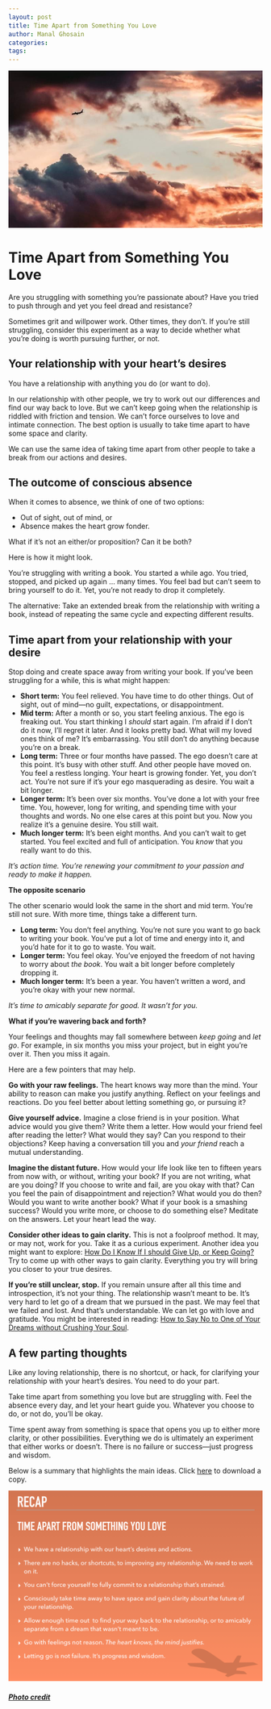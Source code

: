 ```yaml
---
layout: post
title: Time Apart from Something You Love
author: Manal Ghosain
categories:
tags:
---
```


![Time apart](/images/apart.jpg)

# Time Apart from Something You Love

Are you struggling with something you’re passionate about? Have you tried to push through and yet you feel dread and resistance?

Sometimes grit and willpower work. Other times, they don’t.  If you’re still struggling, consider this experiment as a way to decide whether what you’re doing is worth pursuing further, or not.

## Your relationship with your heart’s desires

You have a relationship with anything you do (or want to do). 

In our relationship with other people, we try to work out our differences and find our way back to love. But we can’t keep going when the relationship is riddled with friction and tension. We can’t force ourselves to love and intimate connection. The best option is usually to take time apart to have some space and clarity.

We can use the same idea of taking time apart from other people to take a break from our actions and desires.

## The outcome of conscious absence

When it comes to absence, we think of one of two options:

- Out of sight, out of mind, or
- Absence makes the heart grow fonder.

What if it’s not an either/or proposition? Can it be both?

Here is how it might look.

You’re struggling with writing a book. You started a while ago. You tried, stopped, and picked up again … many times. You feel bad but can’t seem to bring yourself to do it. Yet, you’re not ready to drop it completely.

The alternative: Take an extended break from the relationship with writing a book, instead of repeating the same cycle and expecting different results.

## Time apart from your relationship with your desire

Stop doing and create space away from writing your book. If you’ve been struggling for a while, this is what might happen:

- **Short term:** You feel relieved. You have time to do other things. Out of sight, out of mind—no guilt, expectations, or disappointment.
- **Mid term:** After a month or so, you start feeling anxious. The ego is freaking out.  You start thinking I *should* start again. I’m afraid if I don’t do it now, I’ll regret it later. And it looks pretty bad. What will my loved ones think of me? It’s embarrassing. You still don’t do anything because you’re on a break.
- **Long term:** Three or four months have passed. The ego doesn’t care at this point. It’s busy with other stuff. And other people have moved on. You feel a restless longing. Your heart is growing fonder. Yet, you don’t act. You’re not sure if it’s your ego masquerading as desire. You wait a bit longer.
- **Longer term:** It’s been over six months. You’ve done a lot with your free time. You, however, long for writing, and spending time with your thoughts and words. No one else cares at this point but you. Now you realize it’s a genuine desire. You still wait.
- **Much longer term:** It’s been eight months. And you can’t wait to get started. You feel excited and full of anticipation. You *know* that you really want to do this.

*It’s action time. You’re renewing your commitment to your passion and ready to make it happen.*

**The opposite scenario**

The other scenario would look the same in the short and mid term. You’re still not sure. With more time, things take a different turn.

- **Long term:** You don’t feel anything. You’re not sure you want to go back to writing your book.  You’ve put a lot of time and energy into it, and you’d hate for it to go to waste. You wait.
- **Longer term:** You feel okay. You’ve enjoyed the freedom of not having to worry about *the book*. You wait a bit longer before completely dropping it.
- **Much longer term:** It’s been a year. You haven’t written a word, and you’re okay with your new normal. 

*It’s time to amicably separate for good. It wasn’t for you.*

**What if you’re wavering back and forth?**

Your feelings and thoughts may fall somewhere between *keep going* and *let go*. For example, in six months you miss your project, but in eight you’re over it. Then you miss it again. 

Here are a few pointers that may help.

**Go with your raw feelings.** The heart knows way more than the mind. Your ability to reason can make you justify anything. Reflect on your feelings and reactions. Do you feel better about letting something go, or pursuing it?

**Give yourself advice.** Imagine a close friend is in your position. What advice would you give them? Write them a letter. How would your friend feel after reading the letter? What would they say? Can you respond to their objections? Keep having a conversation till you and *your friend* reach a mutual understanding.

**Imagine the distant future.** How would your life look like ten to fifteen years from now with, or without, writing your book? If you are not writing, what are you doing? If you choose to write and fail, are you okay with that? Can you feel the pain of disappointment and rejection? What would you do then? Would you want to write another book? What if your book is a smashing success? Would you write more, or choose to do something else? Meditate on the answers. Let your heart lead the way.

**Consider other ideas to gain clarity.** This is not a foolproof method. It may, or may not, work for you. Take it as a curious experiment. Another idea you might want to explore: [How Do I Know If I should Give Up, or Keep Going?](/stop-or-go/)
Try to come up with other ways to gain clarity. Everything you try will bring you closer to your true desires.

**If you’re still unclear, stop.** If you remain unsure after all this time and introspection, it’s not your thing. The relationship wasn’t meant to be. It’s very hard to let go of a dream that we pursued in the past. We may feel that we failed and lost. And that’s understandable. We can let go with love and gratitude. You might be interested in reading: [How to Say No to One of Your Dreams without Crushing Your Soul](/no-with-love/).

## A few parting thoughts

Like any loving relationship, there is no shortcut, or hack, for clarifying your relationship with your heart’s desires. You need to do your part.

Take time apart from something you love but are struggling with. Feel the absence every day, and let your heart guide you. Whatever you choose to do, or not do, you’ll be okay. 

Time spent away from something is space that opens you up to either more clarity, or other possibilities. Everything we do is ultimately an experiment that either works or doesn’t. There is no failure or success—just progress and wisdom.

Below is a summary that highlights the main ideas. Click [here](/images/apart-i.pdf) to download a copy.

![Time apart from something you Love recap](/images/apart-i.png)

##### [Photo credit](https://unsplash.com/photos/cDnYm0C0yFk)